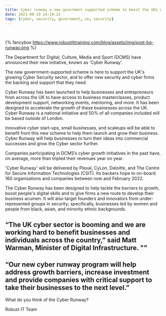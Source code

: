 ```yaml
---
title: Cyber runway a new goverment supported scheme to boost the UKs growing cyber security sector
date: 2021-08-19 14:19:23
tags: [cyber, security, government, uk, security]
---
```


<style>
    #banner {
    position: absolute;
    top: 0;
    left: 0;
    width: 100%;
    height: 100%;
    background: -webkit-linear-gradient(rgba(0,0,0,0.1), rgba(0,0,0,0.6)), url(https://www.robustittraining.com/blog/assets/img/post-bg-runway.png) center;
    background: -moz-linear-gradient(rgba(0,0,0,0.1), rgba(0,0,0,0.6)), url(https://www.robustittraining.com/blog/assets/img/post-bg-runway.png) center;
    background: -ms-linear-gradient(rgba(0,0,0,0.1), rgba(0,0,0,0.6)), url(https://www.robustittraining.com/blog/assets/img/post-bg-runway.png) center;
    background: linear-gradient(rgba(0,0,0,0.1), rgba(0,0,0,0.6)), url(https://www.robustittraining.com/blog/assets/img/post-bg-runway.png) center;
    -webkit-background-size: cover;
    -moz-background-size: cover;
    background-size: cover;
    z-index: -1;
}
</style>
<br>

<!-- add image to post -->

{% fancybox https://www.robustittraining.com/blog/assets/img/post-bg-runway.png  %}

<!-- add content to post -->

The Department for Digital, Culture, Media and Sport (DCMS) have announced their new initiative, known as 'Cyber Runway'.

The new government-supported scheme is here to support the UK's growing Cyber Security sector, and to offer new security and cyber firms the backing and support that they need.

Cyber Runway has been launched to help businesses and entrepreneurs from across the UK to have access to business masterclasses, product development support, networking events, mentoring, and more. It has been designed to accelerate the growth of these businesses across the UK. Cyber Runway is a national initiative and 50% of all companies included will be based outside of London.

Innovative cyber start-ups, small businesses, and scaleups will be able to benefit from this new scheme to help them launch and grow their business. Cyber Runway will help businesses to turn their ideas into commercial successes and grow the Cyber sector further.

Companies participating in DCMS’s cyber growth initiatives in the past have, on average, more than tripled their revenues year on year.

'Cyber Runway' will be delivered by Plexal, CyLon, Deloitte, and The Centre for Secure Information Technologies (CSIT). Its backers hope to on-board 160 organisations and companies between now and February 2022.

The Cyber Runway has been designed to help tackle the barriers to growth, boost people's digital skills and to give firms a new route to develop their business acumen. It will also target founders and innovators from under-represented groups in security; specifically, businesses led by women and people from black, asian, and minority ethnic backgrounds.

## “The UK cyber sector is booming and we are working hard to benefit businesses and individuals across the country,” said Matt Warman, Minister of Digital Infrastructure. ""

## “Our new cyber runway program will help address growth barriers, increase investment and provide companies with critical support to take their businesses to the next level.”

What do you think of the Cyber Runway?

Robust IT Team
